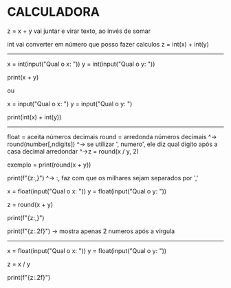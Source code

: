 # CALCULADORA

z = x + y
vai juntar e virar texto, ao invés de somar

int vai converter em número que posso fazer calculos
z = int(x) + int(y)

-------------------------------------------
x = int(input("Qual o x: "))
y = int(input("Qual o y: "))

print(x + y)

ou

x = input("Qual o x: ")
y = input("Qual o y: ")

print(int(x) + int(y))


---------------------------

float = aceita números decimais
round = arredonda números decimais 
^-> round(number[,ndigits])
                    ^-> se utilizar ', numero', ele diz qual digito após a casa decimal arredondar
                    ^->z = round(x / y, 2)
                    
exemplo = print(round(x + y))


print(f"{z:,}")
          ^-> :, faz com que os milhares sejam separados por ','


x = float(input("Qual o x: "))
y = float(input("Qual o y: "))

z = round(x + y)

print(f"{z:,}")



print(f"{z:.2f}") -> mostra apenas 2 numeros após a vírgula


------------------------


x = float(input("Qual o x: "))
y = float(input("Qual o y: "))

z = x / y

print(f"{z:.2f}")
